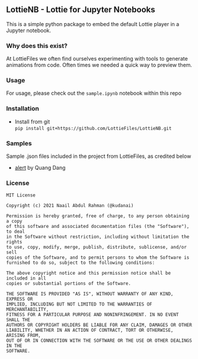 ## LottieNB - Lottie for Jupyter Notebooks

This is a simple python package to embed the default 
Lottie player in a Jupyter notebook.

### Why does this exist?

At LottieFiles we often find ourselves experimenting with tools
to generate animations from code. Often times we needed a quick
way to preview them.

### Usage

For usage, please check out the `sample.ipynb` notebook 
within this repo

### Installation

  * Install from git  
    `pip install git+https://github.com/LottieFiles/LottieNB.git`

### Samples

Sample .json files included in the project from LottieFiles,
as credited below

  * [alert](https://lottiefiles.com/47322-alert) by Quang Dang

### License

```
MIT License

Copyright (c) 2021 Naail Abdul Rahman (@kudanai)

Permission is hereby granted, free of charge, to any person obtaining a copy
of this software and associated documentation files (the "Software"), to deal
in the Software without restriction, including without limitation the rights
to use, copy, modify, merge, publish, distribute, sublicense, and/or sell
copies of the Software, and to permit persons to whom the Software is
furnished to do so, subject to the following conditions:

The above copyright notice and this permission notice shall be included in all
copies or substantial portions of the Software.

THE SOFTWARE IS PROVIDED "AS IS", WITHOUT WARRANTY OF ANY KIND, EXPRESS OR
IMPLIED, INCLUDING BUT NOT LIMITED TO THE WARRANTIES OF MERCHANTABILITY,
FITNESS FOR A PARTICULAR PURPOSE AND NONINFRINGEMENT. IN NO EVENT SHALL THE
AUTHORS OR COPYRIGHT HOLDERS BE LIABLE FOR ANY CLAIM, DAMAGES OR OTHER
LIABILITY, WHETHER IN AN ACTION OF CONTRACT, TORT OR OTHERWISE, ARISING FROM,
OUT OF OR IN CONNECTION WITH THE SOFTWARE OR THE USE OR OTHER DEALINGS IN THE
SOFTWARE.
```